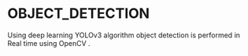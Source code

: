 # OBJECT_DETECTION
Using deep learning YOLOv3 algorithm object detection is performed in Real time using OpenCV .
